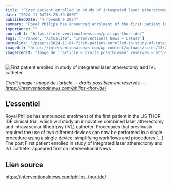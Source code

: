 ```yaml
---
title: "First patient enrolled in study of integrated laser atherectomy and IVL catheter"
date: "2024-11-04T16:25:39.000Z"
publishedDate: "4 novembre 2024"
summary: "Royal Philips has announced enrolment of the first patient in the US THOR IDE clinical trial, which will study an innovative combined laser atherectomy and intravascular lithotripsy (IVL) catheter. Procedures that previously required the use of two different devices can now be performed in a single procedure using a single device, simplifying workflows and procedures [&#8230;] The post First patient enrolled in study of integrated laser atherectomy and IVL catheter appeared first on Interventional News ."
importance: ""
sourceUrl: "https://interventionalnews.com/philips-thor-ide/"
tags: ["France", "Actualité", "Interventional News — Latest"]
permalink: "/papers/2024-11-04-first-patient-enrolled-in-study-of-integrated-laser-atherectomy-and-ivl-catheter"
imageUrl: "https://interventionalnews.com/wp-content/uploads/sites/13/2024/11/THOR-Integrated-Device-1024x576.png"
imageCredit: "Image de l’article — droits possiblement réservés — https://interventionalnews.com/philips-thor-ide/"
---
```


![First patient enrolled in study of integrated laser atherectomy and IVL catheter](https://interventionalnews.com/wp-content/uploads/sites/13/2024/11/THOR-Integrated-Device-1024x576.png)

*Crédit image : Image de l’article — droits possiblement réservés — https://interventionalnews.com/philips-thor-ide/*

## L’essentiel

Royal Philips has announced enrolment of the first patient in the US THOR IDE clinical trial, which will study an innovative combined laser atherectomy and intravascular lithotripsy (IVL) catheter. Procedures that previously required the use of two different devices can now be performed in a single procedure using a single device, simplifying workflows and procedures [&#8230;] The post First patient enrolled in study of integrated laser atherectomy and IVL catheter appeared first on Interventional News .

## Lien source

https://interventionalnews.com/philips-thor-ide/
